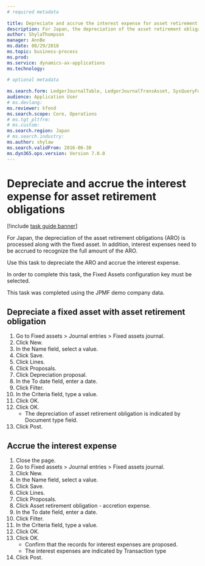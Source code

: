 ```yaml
--- 
# required metadata 
 
title: Depreciate and accrue the interest expense for asset retirement obligations
description: For Japan, the depreciation of the asset retirement obligations (ARO) is processed along with the fixed asset. 
author: ShylaThompson
manager: AnnBe 
ms.date: 08/29/2018
ms.topic: business-process 
ms.prod:  
ms.service: dynamics-ax-applications 
ms.technology:  
 
# optional metadata 
 
ms.search.form: LedgerJournalTable, LedgerJournalTransAsset, SysQueryForm   
audience: Application User 
# ms.devlang:  
ms.reviewer: kfend
ms.search.scope: Core, Operations 
# ms.tgt_pltfrm:  
# ms.custom:  
ms.search.region: Japan
# ms.search.industry: 
ms.author: shylaw
ms.search.validFrom: 2016-06-30 
ms.dyn365.ops.version: Version 7.0.0 
---
```

# Depreciate and accrue the interest expense for asset retirement obligations

[!include [task guide banner](../../includes/task-guide-banner.md)]

For Japan, the depreciation of the asset retirement obligations (ARO) is processed along with the fixed asset. In addition, interest expenses need to be accrued to recognize the full amount of the ARO.



Use this task to depreciate the ARO and accrue the interest expense. 



In order to complete this task, the Fixed Assets configuration key must be selected.



This task was completed using the JPMF demo company data.


## Depreciate a fixed asset with asset retirement obligation
1. Go to Fixed assets > Journal entries > Fixed assets journal.
2. Click New.
3. In the Name field, select a value.
4. Click Save.
5. Click Lines.
6. Click Proposals.
7. Click Depreciation proposal.
8. In the To date field, enter a date.
9. Click Filter.
10. In the Criteria field, type a value.
11. Click OK.
12. Click OK.
    * The depreciation of asset retirement obligation is indicated by Document type field.  
13. Click Post.

## Accrue the interest expense
1. Close the page.
2. Go to Fixed assets > Journal entries > Fixed assets journal.
3. Click New.
4. In the Name field, select a value.
5. Click Save.
6. Click Lines.
7. Click Proposals.
8. Click Asset retirement obligation - accretion expense.
9. In the To date field, enter a date.
10. Click Filter.
11. In the Criteria field, type a value.
12. Click OK.
13. Click OK.
    * Confirm that the records for interest expenses are proposed.  
    * The interest expenses are indicated by Transaction type  
14. Click Post.

